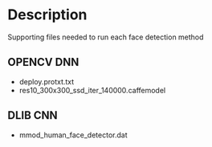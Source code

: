 
# Description

Supporting files needed to run each face detection method

## OPENCV DNN
  - deploy.protxt.txt
  - res10_300x300_ssd_iter_140000.caffemodel

## DLIB CNN
  - mmod_human_face_detector.dat
